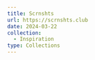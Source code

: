 ```yaml
---
title: Scrnshts
url: https://scrnshts.club
date: 2024-03-22
collection:
  - Inspiration
type: Collections
---
```

